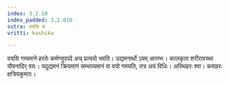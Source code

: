 ```yaml
---
index: 3.2.10
index_padded: 3.2.010
sutra: वयसि च
vritti: kashika

---
```

वयसि गम्यमाने हरतेः कर्मण्युपपदे अच् प्रत्ययो भवति। उद्यमनार्थो ऽयम् आरम्भः। कालकृता शरीरावस्था यौवनादिर् वयः। यदुद्यमनं क्रियमाणं सम्भाव्यमानं वा वयो गमयति, तत्र अयं विधिः। अस्थिहरः श्वा। कवछरः क्षत्रियकुमारः।